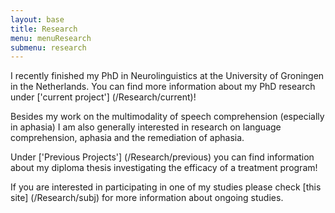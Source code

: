 ```yaml
---
layout: base
title: Research
menu: menuResearch
submenu: research
---
```


I recently finished my PhD in Neurolinguistics at the University of Groningen in the Netherlands.
You can find more information about my PhD research under ['current project'] (/Research/current)!  
     
     
Besides my work on the multimodality of speech comprehension (especially in aphasia) I am also generally interested in research on 
language comprehension, aphasia and the remediation of aphasia.  
  
   
Under ['Previous Projects'] (/Research/previous) you can find information about my diploma thesis investigating the efficacy of a treatment program!  

If you are interested in participating in one of my studies please check [this site] (/Research/subj) for more information about ongoing studies.